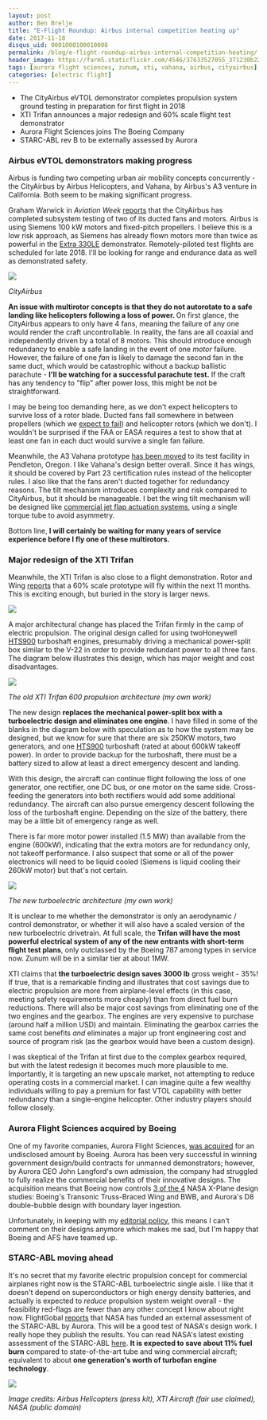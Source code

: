 ```yaml
---
layout: post
author: Ben Brelje
title: "E-Flight Roundup: Airbus internal competition heating up"
date: 2017-11-18
disqus_uid: 0001000100010008
permalink: /blog/e-flight-roundup-airbus-internal-competition-heating/
header_image: https://farm5.staticflickr.com/4546/37633527055_371230b227_o.jpg
tags: [aurora flight sciences, zunum, xti, vahana, airbus, cityairbus]
categories: [electric flight]
---
```


<div class="block-paragraph"><div class="rich-text"><ul><li>The CityAirbus eVTOL demonstrator completes propulsion system ground testing in preparation for first flight in 2018</li><li>XTI Trifan announces a major redesign and 60% scale flight test demonstrator</li><li>Aurora Flight Sciences joins The Boeing Company</li><li>STARC-ABL rev B to be externally assessed by Aurora</li></ul></div></div>

<!--more-->

<div class="block-paragraph"><div class="rich-text"><h3>Airbus eVTOL demonstrators making progress</h3><p>Airbus is funding two competing urban air mobility concepts concurrently - the CityAirbus by Airbus Helicopters, and Vahana, by Airbus's A3 venture in California. Both seem to be making significant progress.</p><p>Graham Warwick in <i>Aviation Week </i> <a href="http://aviationweek.com/technology/week-technology-oct-9-13-2017">reports</a> that the CityAirbus has completed subsystem testing of two of its ducted fans and motors. Airbus is using Siemens 100 kW motors and fixed-pitch propellers. I believe this is a low risk approach, as Siemens has already flown motors more than twice as powerful in the <a href="https://www.flyingmag.com/extra-unveils-electric-330le">Extra 330LE</a> demonstrator. Remotely-piloted test flights are scheduled for late 2018. I'll be looking for range and endurance data as well as demonstrated safety. </p></div></div>
<div class="block-rawhtml"><script data-pagespeed-no-defer>//<![CDATA[
(function(){for(var g="function"==typeof Object.defineProperties?Object.defineProperty:function(b,c,a){if(a.get||a.set)throw new TypeError("ES3 does not support getters and setters.");b!=Array.prototype&&b!=Object.prototype&&(b[c]=a.value)},h="undefined"!=typeof window&&window===this?this:"undefined"!=typeof global&&null!=global?global:this,k=["String","prototype","repeat"],l=0;l<k.length-1;l++){var m=k[l];m in h||(h[m]={});h=h[m]}var n=k[k.length-1],p=h[n],q=p?p:function(b){var c;if(null==this)throw new TypeError("The 'this' value for String.prototype.repeat must not be null or undefined");c=this+"";if(0>b||1342177279<b)throw new RangeError("Invalid count value");b|=0;for(var a="";b;)if(b&1&&(a+=c),b>>>=1)c+=c;return a};q!=p&&null!=q&&g(h,n,{configurable:!0,writable:!0,value:q});var t=this;function u(b,c){var a=b.split("."),d=t;a[0]in d||!d.execScript||d.execScript("var "+a[0]);for(var e;a.length&&(e=a.shift());)a.length||void 0===c?d[e]?d=d[e]:d=d[e]={}:d[e]=c};function v(b){var c=b.length;if(0<c){for(var a=Array(c),d=0;d<c;d++)a[d]=b[d];return a}return[]};function w(b){var c=window;if(c.addEventListener)c.addEventListener("load",b,!1);else if(c.attachEvent)c.attachEvent("onload",b);else{var a=c.onload;c.onload=function(){b.call(this);a&&a.call(this)}}};var x;function y(b,c,a,d,e){this.h=b;this.j=c;this.l=a;this.f=e;this.g={height:window.innerHeight||document.documentElement.clientHeight||document.body.clientHeight,width:window.innerWidth||document.documentElement.clientWidth||document.body.clientWidth};this.i=d;this.b={};this.a=[];this.c={}}function z(b,c){var a,d,e=c.getAttribute("data-pagespeed-url-hash");if(a=e&&!(e in b.c))if(0>=c.offsetWidth&&0>=c.offsetHeight)a=!1;else{d=c.getBoundingClientRect();var f=document.body;a=d.top+("pageYOffset"in window?window.pageYOffset:(document.documentElement||f.parentNode||f).scrollTop);d=d.left+("pageXOffset"in window?window.pageXOffset:(document.documentElement||f.parentNode||f).scrollLeft);f=a.toString()+","+d;b.b.hasOwnProperty(f)?a=!1:(b.b[f]=!0,a=a<=b.g.height&&d<=b.g.width)}a&&(b.a.push(e),b.c[e]=!0)}y.prototype.checkImageForCriticality=function(b){b.getBoundingClientRect&&z(this,b)};u("pagespeed.CriticalImages.checkImageForCriticality",function(b){x.checkImageForCriticality(b)});u("pagespeed.CriticalImages.checkCriticalImages",function(){A(x)});function A(b){b.b={};for(var c=["IMG","INPUT"],a=[],d=0;d<c.length;++d)a=a.concat(v(document.getElementsByTagName(c[d])));if(a.length&&a[0].getBoundingClientRect){for(d=0;c=a[d];++d)z(b,c);a="oh="+b.l;b.f&&(a+="&n="+b.f);if(c=!!b.a.length)for(a+="&ci="+encodeURIComponent(b.a[0]),d=1;d<b.a.length;++d){var e=","+encodeURIComponent(b.a[d]);131072>=a.length+e.length&&(a+=e)}b.i&&(e="&rd="+encodeURIComponent(JSON.stringify(B())),131072>=a.length+e.length&&(a+=e),c=!0);C=a;if(c){d=b.h;b=b.j;var f;if(window.XMLHttpRequest)f=new XMLHttpRequest;else if(window.ActiveXObject)try{f=new ActiveXObject("Msxml2.XMLHTTP")}catch(r){try{f=new ActiveXObject("Microsoft.XMLHTTP")}catch(D){}}f&&(f.open("POST",d+(-1==d.indexOf("?")?"?":"&")+"url="+encodeURIComponent(b)),f.setRequestHeader("Content-Type","application/x-www-form-urlencoded"),f.send(a))}}}function B(){var b={},c;c=document.getElementsByTagName("IMG");if(!c.length)return{};var a=c[0];if(!("naturalWidth"in a&&"naturalHeight"in a))return{};for(var d=0;a=c[d];++d){var e=a.getAttribute("data-pagespeed-url-hash");e&&(!(e in b)&&0<a.width&&0<a.height&&0<a.naturalWidth&&0<a.naturalHeight||e in b&&a.width>=b[e].o&&a.height>=b[e].m)&&(b[e]={rw:a.width,rh:a.height,ow:a.naturalWidth,oh:a.naturalHeight})}return b}var C="";u("pagespeed.CriticalImages.getBeaconData",function(){return C});u("pagespeed.CriticalImages.Run",function(b,c,a,d,e,f){var r=new y(b,c,a,e,f);x=r;d&&w(function(){window.setTimeout(function(){A(r)},0)})});})();pagespeed.CriticalImages.Run('/mod_pagespeed_beacon','http://brelje.net/blog/e-flight-roundup-airbus-internal-competition-heating/','8Xxa2XQLv9',true,false,'RyHBznDaRGE');
//]]></script><img src="https://airbus-h.assetsadobe2.com/is/image/content/dam/stock-and-creative/infographic/Infographic-CityAirbus-Oct2017.jpg" class="img-responsive" data-pagespeed-url-hash="2588334959" onload="pagespeed.CriticalImages.checkImageForCriticality(this);"></div>
<div class="block-paragraph"><div class="rich-text"><p><i>CityAirbus</i></p><p><b>An issue with multirotor concepts is that they do not autorotate to a safe landing like helicopters following a loss of power. </b>On first glance, the CityAirbus appears to only have 4 fans, meaning the failure of any one would render the craft uncontrollable. In reality, the fans are all coaxial and independently driven by a total of 8 motors. This should introduce enough redundancy to enable a safe landing in the event of one <i>motor</i> failure. However, the failure of one <i>fan</i> is likely to damage the second fan in the same duct, which would be catastrophic without a backup ballistic parachute - <b>I'll be watching for a successful parachute test.</b> If the craft has any tendency to "flip" after power loss, this might be not be straightforward.</p><p>I may be being too demanding here, as we don't expect helicopters to survive loss of a rotor blade. Ducted fans fall somewhere in between propellers (which we <a href="https://www.faa.gov/documentLibrary/media/Advisory_Circular/AC_20-37e.pdf">expect to fail</a>) and helicopter rotors (which we don't). I wouldn't be surprised if the FAA or EASA requires a test to show that at least one fan in each duct would survive a single fan failure.<br/></p><p>Meanwhile, the A3 Vahana prototype <a href="https://www.theverge.com/2017/11/13/16633392/airbus-vahana-flying-car-a-cubed-photos">has been moved</a> to its test facility in Pendleton, Oregon. I like Vahana's design better overall. Since it has wings, it should be covered by Part 23 certification rules instead of the helicopter rules. I also like that the fans aren't ducted together for redundancy reasons. The tilt mechanism introduces complexity and risk compared to CityAirbus, but it should be manageable. I bet the wing tilt mechanism will be designed like <a href="http://www.british-caledonian.com/images/BCal%20A320%20Manual_0007%20copy.jpg">commercial jet flap actuation systems</a>, using a single torque tube to avoid asymmetry. </p><p>Bottom line, <b>I will certainly be waiting for many years of service experience before I fly one of these multirotors.</b> </p><h3>Major redesign of the XTI Trifan</h3><p>Meanwhile, the XTI Trifan is also close to a flight demonstration. Rotor and Wing <a href="http://www.rotorandwing.com/2017/10/13/xti-aims-fly-60-scale-trifan-600-within-year/">reports</a> that a 60% scale prototype will fly within the next 11 months. This is exciting enough, but buried in the story is larger news. </p><p></p></div></div>
<div class="block-rawhtml"><img src="https://farm5.staticflickr.com/4545/38488527212_f0e6013083_o.png" class="img-responsive" data-pagespeed-url-hash="1988634042" onload="pagespeed.CriticalImages.checkImageForCriticality(this);"></div>
<div class="block-paragraph"><div class="rich-text"><p>A major architectural change has placed the Trifan firmly in the camp of electric propulsion. The original design called for using twoHoneywell <a href="https://aerospace.honeywell.com/en/products/engines/hts900-turboshaft-engine">HTS900</a> turboshaft engines, presumably driving a mechanical power-split box similar to the V-22 in order to provide redundant power to all three fans. The diagram below illustrates this design, which has major weight and cost disadvantages.</p></div></div>
<div class="block-rawhtml"><img src="https://farm5.staticflickr.com/4540/37810303934_7748ff7b6c_o.png" class="img-responsive" data-pagespeed-url-hash="464219368" onload="pagespeed.CriticalImages.checkImageForCriticality(this);"></div>
<div class="block-paragraph"><div class="rich-text"><p><i>The old XTI Trifan 600 propulsion architecture (my own work)</i></p><p>The new design <b>replaces the mechanical power-split box with a turboelectric design and eliminates one engine</b>. I have filled in some of the blanks in the diagram below with speculation as to how the system may be designed, but we know for sure that there are six 250KW motors, two generators, and one <a href="https://aerospace.honeywell.com/en/products/engines/hts900-turboshaft-engine">HTS900</a> turboshaft (rated at about 600kW takeoff power). In order to provide backup for the turboshaft, there must be a battery sized to allow at least a direct emergency descent and landing. </p><p>With this design, the aircraft can continue flight following the loss of one generator, one rectifier, one DC bus, or one motor on the same side. Cross-feeding the generators into both rectifiers would add some additional redundancy. The aircraft can also pursue emergency descent following the loss of the turboshaft engine. Depending on the size of the battery, there may be a little bit of emergency range as well.</p><p>There is far more motor power installed (1.5 MW) than available from the engine (600kW), indicating that the extra motors are for redundancy only, not takeoff performance. I also suspect that some or all of the power electronics will need to be liquid cooled (Siemens is liquid cooling their 260kW motor) but that's not certain.</p></div></div>
<div class="block-rawhtml"><img src="https://farm5.staticflickr.com/4538/38494300832_3873c9ff2c_o.png" class="img-responsive" data-pagespeed-url-hash="789002292" onload="pagespeed.CriticalImages.checkImageForCriticality(this);"></div>
<div class="block-paragraph"><div class="rich-text"><p><i>The new turboelectric architecture (my own work)</i></p><p>It is unclear to me whether the demonstrator is only an aerodynamic / control demonstrator, or whether it will also have a scaled version of the new turboelectric drivetrain. At full scale, the <b>Trifan will have the most powerful electrical system of any of the new entrants with short-term flight test plans</b>, only outclassed by the Boeing 787 among types in service now. Zunum will be in a similar tier at about 1MW.</p><p>XTI claims that <b>the turboelectric design saves 3000 lb</b> gross weight - 35%! If true, that is a remarkable finding and illustrates that cost savings due to electric propulsion are more from airplane-level effects (in this case, meeting safety requirements more cheaply) than from direct fuel burn reductions. There will also be major cost savings from eliminating one of the two engines and the gearbox. The engines are very expensive to purchase (around half a million USD) and maintain. Eliminating the gearbox carries the same cost benefits <i>and </i>eliminates a major up front engineering cost and source of program risk (as the gearbox would have been a custom design). </p><p>I was skeptical of the Trifan at first due to the complex gearbox required, but with the latest redesign it becomes much more plausible to me. Importantly, it is targeting an new upscale market, not attempting to reduce operating costs in a commercial market. I can imagine quite a few wealthy individuals willing to pay a premium for fast VTOL capability with better redundancy than a single-engine helicopter. Other industry players should follow closely.</p><h3>Aurora Flight Sciences acquired by Boeing</h3><p>One of my favorite companies, Aurora Flight Sciences, <a href="http://aviationweek.com/technology/aurora-ceo-boeing-will-help-turn-innovations-products">was acquired</a> for an undisclosed amount by Boeing. Aurora has been very successful in winning government design/build contracts for unmanned demonstrators; however, by Aurora CEO John Langford's own admission, the company had struggled to fully realize the commercial benefits of their innovative designs. The acquisition means that Boeing now controls <a href="http://aviationweek.com/aircraft-design/closer-look-nasa-s-options-large-scale-x-planes">3 of the 4</a> NASA X-Plane design studies: Boeing's Transonic Truss-Braced Wing and BWB, and Aurora's D8 double-bubble design with boundary layer ingestion. </p><p>Unfortunately, in keeping with my <a href="http://brelje.net/about/">editorial policy</a>, this means I can't comment on their designs anymore which makes me sad, but I'm happy that Boeing and AFS have teamed up.</p><h3>STARC-ABL moving ahead</h3><p>It's no secret that my favorite electric propulsion concept for commercial airplanes right now is the STARC-ABL turboelectric single aisle. I like that it doesn't depend on superconductors or high energy density batteries, and actually is expected to <i>reduce </i>propulsion system weight overall - the feasibility red-flags are fewer than any other concept I know about right now. FlightGobal <a href="https://www.flightglobal.com/news/articles/aurora-flight-sciences-to-evaluate-nasa-electric-air-442471/">reports</a> that NASA has funded an external assessment of the STARC-ABL by Aurora. This will be a good test of NASA's design work. I really hope they publish the results. You can read NASA's latest existing assessment of the STARC-ABL <a href="https://ntrs.nasa.gov/search.jsp?R=20170005612">here</a>. <b>It is expected to save about 11% fuel burn</b> compared to state-of-the-art tube and wing commercial aircraft; equivalent to about <b>one generation's worth of turbofan engine technology</b>.</p></div></div>
<div class="block-rawhtml"><img src="https://www.nasa.gov/sites/default/files/thumbnails/image/composite-image-01a-121115.jpg" class="img-responsive" data-pagespeed-url-hash="2176575160" onload="pagespeed.CriticalImages.checkImageForCriticality(this);"></div>
<div class="block-paragraph"><div class="rich-text"><p><i>Image credits: Airbus Helicopters (press kit), XTI Aircraft (fair use claimed), NASA (public domain)</i></p></div></div>